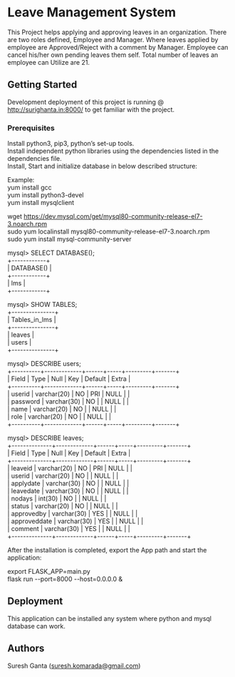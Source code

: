 # Leave Management System
This Project helps applying and approving leaves in an organization. There are two roles defined, Employee and Manager. Where leaves applied by employee are Approved/Reject with a comment by Manager. Employee can cancel his/her own pending leaves them self. Total number of leaves an employee can Utilize are 21.  

## Getting Started  
Development deployment of this project is running @ http://surighanta.in:8000/ to get familiar with the project.  
  
### Prerequisites  
Install python3, pip3, python’s set-up tools.  
Install independent python libraries using the dependencies listed in the dependencies file.  
Install, Start and initialize database in below described structure:  

Example:  
yum install gcc  
yum install python3-devel  
yum install mysqlclient  

wget https://dev.mysql.com/get/mysql80-community-release-el7-3.noarch.rpm  
sudo yum localinstall mysql80-community-release-el7-3.noarch.rpm  
sudo yum install mysql-community-server    

mysql> SELECT DATABASE();  
+------------+  
| DATABASE() |  
+------------+  
| lms        |  
+------------+  

mysql> SHOW TABLES;  
+---------------+  
| Tables_in_lms |  
+---------------+  
| leaves        |  
| users         |  
+---------------+  
  
mysql> DESCRIBE users;  
+----------+-------------+------+-----+---------+-------+  
| Field    | Type        | Null | Key | Default | Extra |  
+----------+-------------+------+-----+---------+-------+  
| userid   | varchar(20) | NO   | PRI | NULL    |       |  
| password | varchar(30) | NO   |     | NULL    |       |  
| name     | varchar(20) | NO   |     | NULL    |       |  
| role     | varchar(20) | NO   |     | NULL    |       |  
+----------+-------------+------+-----+---------+-------+  
  
mysql> DESCRIBE leaves;  
+--------------+-------------+------+-----+---------+-------+  
| Field        | Type        | Null | Key | Default | Extra |  
+--------------+-------------+------+-----+---------+-------+  
| leaveid      | varchar(20) | NO   | PRI | NULL    |       |  
| userid       | varchar(20) | NO   |     | NULL    |       |  
| applydate    | varchar(30) | NO   |     | NULL    |       |  
| leavedate    | varchar(30) | NO   |     | NULL    |       |  
| nodays       | int(30)     | NO   |     | NULL    |       |  
| status       | varchar(20) | NO   |     | NULL    |       |  
| approvedby   | varchar(30) | YES  |     | NULL    |       |  
| approveddate | varchar(30) | YES  |     | NULL    |       |  
| comment      | varchar(30) | YES  |     | NULL    |       |  
+--------------+-------------+------+-----+---------+-------+  

After the installation is completed, export the App path and start the application:  

export FLASK_APP=main.py  
flask run --port=8000 --host=0.0.0.0 &  

## Deployment  
This application can be installed any system where python and mysql database can work.  

## Authors  
Suresh Ganta (suresh.komarada@gmail.com)  
